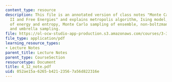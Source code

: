 ```yaml
---
content_type: resource
description: This file is an annotated version of class notes "Monte Carlo Simulation
  II and Free Energies" and explains metropolis algorithm, Ising model, Legendre transform
  of energy and entropy, Monte Carlo sampling of ensemble, non-boltzmann sampling,
  and umbrella sampling.
file: https://ol-ocw-studio-app-production.s3.amazonaws.com/courses/3-320-atomistic-computer-modeling-of-materials-sma-5107-spring-2005/052ae15a6265b42123567a56d822316e_4_12_note.pdf
file_type: application/pdf
learning_resource_types:
- Lecture Notes
parent_title: Lecture Notes
parent_type: CourseSection
resourcetype: Document
title: 4_12_note.pdf
uid: 052ae15a-6265-b421-2356-7a56d822316e
---
```

